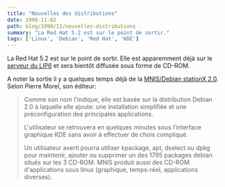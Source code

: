 ```yaml
---
title: "Nouvelles des distributions"
date: 1998-11-02
path: blog/1998/11/nouvelles-distributions
summary: "La Red Hat 5.2 est sur le point de sortir."
tags: ['Linux', 'Debian', 'Red Hat', 'KDE']
---
```


<P>
La Red Hat 5.2 est sur le point de sortir. Elle est apparemment déjà
sur le <A HREF="http://ftp.lip6.fr/pub/linux/distributions/redhat/redhat-5.2/">serveur du LIP6</A> et sera bientôt diffusée sous forme de CD-ROM.
</P>

<P>
A noter la sortie il y a quelques temps déjà de la
<A HREF="http://www.mnis.fr/home/logiciel/Slinux.html">MNIS/Debian stationX 2.0</A>. Selon Pierre Morel, son éditeur:
</P>

<BLOCKQUOTE>
<P>
Comme son nom l'indique, elle est
basée sur la distribution Debian 2.0
à laquelle elle ajoute: une installation simplifiée et une
préconfiguration des principales applications.
</P>

<P>
L'utilisateur se retrouvera en quelques minutes sous l'interface graphique KDE
sans avoir à effectuer de choix compliqué.
</P>

<P>
Un utilisateur averti pourra utiliser kpackage, apt, dselect ou dpkg pour
maintenir, ajouter ou supprimer un des 1795 packages debian situés sur
les 3 CD-ROM.  MNIS produit aussi des CD-ROM d'applications sous linux
(graphique, temps-réel, applications diverses).
</P>

</BLOCKQUOTE>


